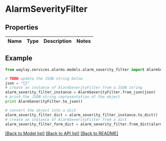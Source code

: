 # AlarmSeverityFilter


## Properties

Name | Type | Description | Notes
------------ | ------------- | ------------- | -------------

## Example

```python
from waylay.services.alarms.models.alarm_severity_filter import AlarmSeverityFilter

# TODO update the JSON string below
json = "{}"
# create an instance of AlarmSeverityFilter from a JSON string
alarm_severity_filter_instance = AlarmSeverityFilter.from_json(json)
# print the JSON string representation of the object
print AlarmSeverityFilter.to_json()

# convert the object into a dict
alarm_severity_filter_dict = alarm_severity_filter_instance.to_dict()
# create an instance of AlarmSeverityFilter from a dict
alarm_severity_filter_form_dict = alarm_severity_filter.from_dict(alarm_severity_filter_dict)
```
[[Back to Model list]](../README.md#documentation-for-models) [[Back to API list]](../README.md#documentation-for-api-endpoints) [[Back to README]](../README.md)


